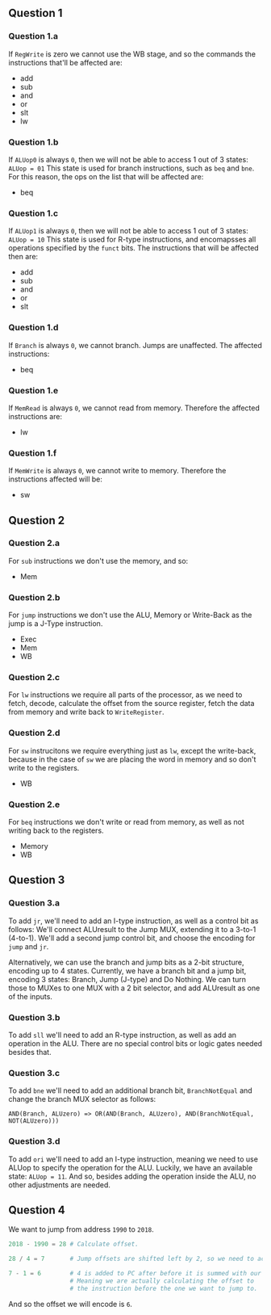 ## Question 1
### Question 1.a
If `RegWrite` is zero we cannot use the WB stage, and so the commands the instructions that'll be affected are:
 - add
 - sub
 - and
 - or
 - slt
 - lw

### Question 1.b
If `ALUop0` is always `0`, then we will not be able to access 1 out of 3 states: `ALUop = 01`
This state is used for branch instructions, such as `beq` and `bne`.
For this reason, the ops on the list that will be affected are:
 - beq

### Question 1.c
If `ALUop1` is always `0`, then we will not be able to access 1 out of 3 states: `ALUop = 10`
This state is used for R-type instructions, and encomapsses all operations specified by the `funct` bits.
The instructions that will be affected then are:
- add
- sub
- and
- or
- slt

### Question 1.d
If `Branch` is always `0`, we cannot branch. Jumps are unaffected.
The affected instructions:
 - beq

### Question 1.e 
If `MemRead` is always `0`, we cannot read from memory.
Therefore the affected instructions are:
 - lw

### Question 1.f
If `MemWrite` is always `0`, we cannot write to memory.
Therefore the instructions affected will be:
 - sw

## Question 2
### Question 2.a
For `sub` instructions we don't use the memory, and so:
 - Mem
 
### Question 2.b
For `jump` instructions we don't use the ALU, Memory or Write-Back as the jump is a J-Type instruction.
 - Exec
 - Mem
 - WB

### Question 2.c
For `lw` instructions we require all parts of the processor, as we need to fetch, decode, calculate the offset from the source register, fetch the data from memory and write back to `WriteRegister`.

### Question 2.d
For `sw` instrucitons we require everything just as `lw`, except the write-back, because in the case of `sw` we are placing the word in memory and so don't write to the registers.
 - WB

### Question 2.e
For `beq` instructions we don't write or read from memory, as well as not writing back to the registers.
 - Memory
 - WB

## Question 3
### Question 3.a
To add `jr`, we'll need to add an I-type instruction, as well as a control bit as follows:
We'll connect ALUresult to the Jump MUX, extending it to a 3-to-1 (4-to-1).
We'll add a second jump control bit, and choose the encoding for `jump` and `jr`.

Alternatively, we can use the branch and jump bits as a 2-bit structure, encoding up to 4 states.
Currently, we have a branch bit and a jump bit, encoding 3 states: Branch, Jump (J-type) and Do Nothing.
We can turn those to MUXes to one MUX with a 2 bit selector, and add ALUresult as one of the inputs.

### Question 3.b
To add `sll` we'll need to add an R-type instruction, as well as add an operation in the ALU.
There are no special control bits or logic gates needed besides that.

### Question 3.c
To add `bne` we'll need to add an additional branch bit, `BranchNotEqual` and change the branch MUX selector as follows:
```
AND(Branch, ALUzero) => OR(AND(Branch, ALUzero), AND(BranchNotEqual, NOT(ALUzero)))
```
### Question 3.d
To add `ori` we'll need to add an I-type instruction, meaning we need to use ALUop to specify the operation for the ALU. Luckily, we have an available state: `ALUop = 11`.
And so, besides adding the operation inside the ALU, no other adjustments are needed.

## Question 4
We want to jump from address `1990` to `2018`.
```python
2018 - 1990 = 28 # Calculate offset.

28 / 4 = 7       # Jump offsets are shifted left by 2, so we need to account for that.

7 - 1 = 6        # 4 is added to PC after before it is summed with our jump offset,
                 # Meaning we are actually calculating the offset to 
                 # the instruction before the one we want to jump to.
```
And so the offset we will encode is `6`.
